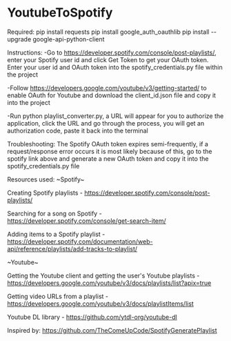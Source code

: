 # YoutubeToSpotify

Required:
pip install requests
pip install google_auth_oauthlib
pip install --upgrade google-api-python-client

Instructions:
-Go to https://developer.spotify.com/console/post-playlists/, enter your Spotify user id and click Get Token to get your OAuth token. Enter your user id and OAuth token into the spotify_credentials.py file within the project

-Follow https://developers.google.com/youtube/v3/getting-started/ to enable OAuth for Youtube and download the client_id.json file and copy it into the project

-Run python playlist_converter.py, a URL will appear for you to authorize the application, click the URL and go through the process, you will get an authorization code, paste it back into the terminal

Troubleshooting:
The Spotify OAuth token expires semi-frequently, if a request/response error occurs it is most likely because of this, go to the spotify link above and generate a new OAuth token and copy it into the spotify_credentials.py file

Resources used:
~Spotify~

Creating Spotify playlists - https://developer.spotify.com/console/post-playlists/

Searching for a song on Spotify - https://developer.spotify.com/console/get-search-item/

Adding items to a Spotify playlist - https://developer.spotify.com/documentation/web-api/reference/playlists/add-tracks-to-playlist/

~Youtube~

Getting the Youtube client and getting the user's Youtube playlists - https://developers.google.com/youtube/v3/docs/playlists/list?apix=true

Getting video URLs from a playlist - https://developers.google.com/youtube/v3/docs/playlistItems/list

Youtube DL library - https://github.com/ytdl-org/youtube-dl

Inspired by:
https://github.com/TheComeUpCode/SpotifyGeneratePlaylist
